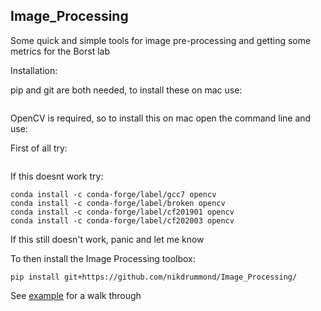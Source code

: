 ## Image_Processing

Some quick and simple tools for image pre-processing and getting some metrics for the Borst lab

Installation:

pip and git are both needed, to install these on mac use:

```conda install git pip
```

OpenCV is required, so to install this on mac open the command line and use:

First of all try:

```conda install opencv
```

If this doesnt work try:

```conda install -c conda-forge opencv
conda install -c conda-forge/label/gcc7 opencv
conda install -c conda-forge/label/broken opencv
conda install -c conda-forge/label/cf201901 opencv
conda install -c conda-forge/label/cf202003 opencv 
```

If this still doesn't work, panic and let me know

To then install the Image Processing toolbox:

```
pip install git+https://github.com/nikdrummond/Image_Processing/
```

See [example](examples.ipynb) for a walk through
